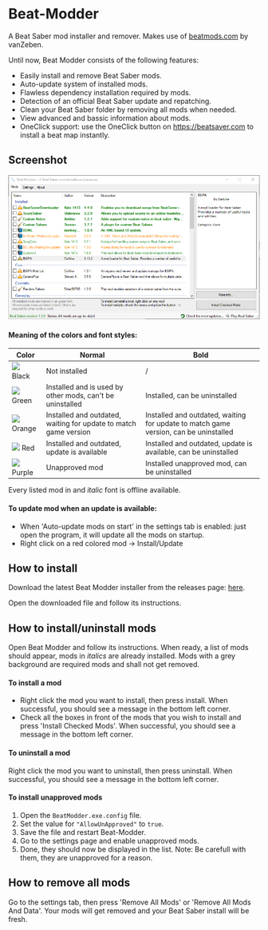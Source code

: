 # Beat-Modder

A Beat Saber mod installer and remover.
Makes use of [beatmods.com](https://beatmods.com) by vanZeben.

Until now, Beat Modder consists of the following features:
* Easily install and remove Beat Saber mods.
* Auto-update system of installed mods.
* Flawless dependency installation required by mods.
* Detection of an official Beat Saber update and repatching.
* Clean your Beat Saber folder by removing all mods when needed.
* View advanced and bassic information about mods.
* OneClick support: use the OneClick button on https://beatsaver.com to install a beat map instantly.

## Screenshot

![Screenshot](https://github.com/CodeStix/Beat-Modder/blob/master/Installer/screenshot2.0.png)

#### Meaning of the colors and font styles:

Color | Normal | Bold
--- | --- | --- 
![](https://placehold.it/15/000000/000000?text=+) Black | Not installed | /
![](https://placehold.it/15/00bb00/000000?text=+) Green | Installed and is used by other mods, can't be uninstalled | Installed, can be uninstalled
![](https://placehold.it/15/ff9900/000000?text=+) Orange | Installed and outdated, waiting for update to match game version | Installed and outdated, waiting for update to match game version, can be uninstalled
![](https://placehold.it/15/aa0000/000000?text=+) Red | Installed and outdated, update is available | Installed and outdated, update is available, can be uninstalled
![](https://placehold.it/15/aa0099/000000?text=+) Purple | Unapproved mod | Installed unapproved mod, can be uninstalled

Every listed mod in and *italic* font is offline available.

#### To update mod when an update is available:
- When 'Auto-update mods on start' in the settings tab is enabled: just open the program, it will update all the mods on startup.
- Right click on a red colored mod -> Install/Update

## How to install
Download the latest Beat Modder installer from the releases page: [here](https://github.com/CodeStix/Beat-Modder/releases).

Open the downloaded file and follow its instructions.

## How to install/uninstall mods

Open Beat Modder and follow its instructions.
When ready, a list of mods should appear, mods in _italics_ are already installed. Mods with a grey background are required mods and shall not get removed.

#### To install a mod
* Right click the mod you want to install, then press install. When successful, you should see a message in the bottom left corner.
* Check all the boxes in front of the mods that you wish to install and press 'Install Checked Mods'. When successful, you should see a message in the bottom left corner.

#### To uninstall a mod
Right click the mod you want to uninstall, then press uninstall. When successful, you should see a message in the bottom left corner.

#### To install unapproved mods
1. Open the `BeatModder.exe.config` file.
2. Set the value for `"AllowUnApproved"` to `true`.
3. Save the file and restart Beat-Modder.
4. Go to the settings page and enable unapproved mods.
5. Done, they should now be displayed in the list. 
Note: Be carefull with them, they are unapproved for a reason.

## How to remove all mods
Go to the settings tab, then press 'Remove All Mods' or 'Remove All Mods And Data'.
Your mods will get removed and your Beat Saber install will be fresh.
